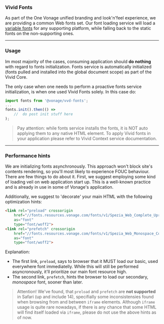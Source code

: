 ### Vivid Fonts

As part of the One Vonage unified branding and look'n'feel experience, we are providing a common Web fonts set.
Our font loading service will load a [variable fonts](https://developer.mozilla.org/en-US/docs/Web/CSS/CSS_Fonts/Variable_Fonts_Guide) for any supporting platform, while falling back to the static fonts on the non-supporting ones.

---

### Usage

Im most majority of the cases, consuming application should __do nothing__ with regard to fonts initialization.
Fonts service is automatically initialized (fonts pulled and installed into the global document scope) as part of the Vivid Core.

The only case when one needs to perform a proactive fonts service initialization, is when one used Vivid Fonts solely.
In this case do:
```javascript
import fonts from '@vonage/vvd-fonts';
...
fonts.init().then(() =>
	//	do post init stuff here
);
```

> Pay attention: while fonts service installs the fonts, it is NOT auto applying them to any native HTML element. To apply Vivid fonts in your application please refer to Vivid Context service documentation.

---

### Performance hints

We are initializing fonts asynchronously.
This approach won't block site's contents rendering, so you'll most likely to experience FOUC behaviour.
There are few things to do about it.
First, we suggest employing some kind of loading veil on web application start up.
This is a well-known practice and is already in use in some of Vonage's application.

Additionally, we suggest to 'decorate' your main HTML with the following optimization hints:
```html
<link rel="preload" crossorigin
	href="//fonts.resources.vonage.com/fonts/v1/Spezia_Web_Complete_Upright.woff2"
	as="font"
	type="font/woff2">
<link rel="prefetch" crossorigin
	href="//fonts.resources.vonage.com/fonts/v1/Spezia_Web_Monospace_Complete.woff2"
	as="font"
	type="font/woff2">
```

Explanation:
* The first link, `preload`, says to browser that it MUST load our basic, used everywhere font immediatelly.
While this will still be performed asyncronously, it'll prioritize our main font resource high.
* The second link, `prefetch`, hints the browser to load our secondary, _monospace_ font, sooner than later.

> Attention! We've found, that `preload` and `prefetch` are **not supported** in Safari (up and include 14), specifially some inconsistensies found when browsing from and between `iframe` elements. Although `iframe` usage is quite rare nowadays, if there is any chance that some HTML will find itself loaded via `iframe`, please do not use the above hints as of now.
